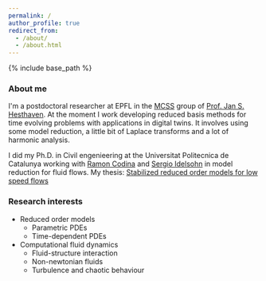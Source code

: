 ```yaml
---
permalink: /
author_profile: true
redirect_from:
  - /about/
  - /about.html
---
```


{% include base_path %}


### About me
  I'm a postdoctoral researcher at EPFL in the [MCSS](https://www.epfl.ch/labs/mcss/) group of [Prof. Jan S. Hesthaven](https://www.epfl.ch/labs/mcss/members/hesthaven/). At the moment I work developing reduced basis methods for time evolving problems with applications in digital twins. It involves using some model reduction, a little bit of Laplace transforms and a lot of harmonic analysis. 

I did my Ph.D. in Civil engenieering at the Universitat Politecnica de Catalunya working with [Ramon Codina](https://deca.upc.edu/en/people/ramon.codina) and [Sergio Idelsohn](https://www.cimne.com/m1898/people/directory) in model reduction for fluid flows. My thesis: [Stabilized reduced order models for low speed flows]([https://iris.sissa.it/handle/20.500.11767/114329](https://upcommons.upc.edu/handle/2117/190157))  

### Research interests
* Reduced order models
  * Parametric PDEs
  * Time-dependent PDEs
* Computational fluid dynamics
  * Fluid-structure interaction
  * Non-newtonian fluids
  * Turbulence and chaotic behaviour

